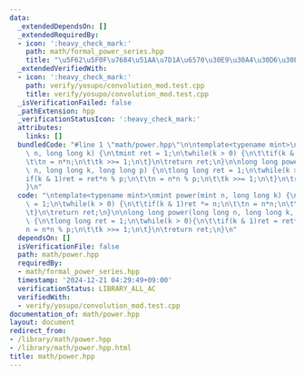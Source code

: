 ```yaml
---
data:
  _extendedDependsOn: []
  _extendedRequiredBy:
  - icon: ':heavy_check_mark:'
    path: math/formal_power_series.hpp
    title: "\u5F62\u5F0F\u7684\u51AA\u7D1A\u6570\u30E9\u30A4\u30D6\u30E9\u30EA"
  _extendedVerifiedWith:
  - icon: ':heavy_check_mark:'
    path: verify/yosupo/convolution_mod.test.cpp
    title: verify/yosupo/convolution_mod.test.cpp
  _isVerificationFailed: false
  _pathExtension: hpp
  _verificationStatusIcon: ':heavy_check_mark:'
  attributes:
    links: []
  bundledCode: "#line 1 \"math/power.hpp\"\n\ntemplate<typename mint>\nmint power(mint\
    \ n, long long k) {\n\tmint ret = 1;\n\twhile(k > 0) {\n\t\tif(k & 1)ret *= n;\n\
    \t\tn = n*n;\n\t\tk >>= 1;\n\t}\n\treturn ret;\n}\n\nlong long power(long long\
    \ n, long long k, long long p) {\n\tlong long ret = 1;\n\twhile(k > 0){\n\t\t\
    if(k & 1)ret = ret*n % p;\n\t\tn = n*n % p;\n\t\tk >>= 1;\n\t}\n\treturn ret;\n\
    }\n"
  code: "\ntemplate<typename mint>\nmint power(mint n, long long k) {\n\tmint ret\
    \ = 1;\n\twhile(k > 0) {\n\t\tif(k & 1)ret *= n;\n\t\tn = n*n;\n\t\tk >>= 1;\n\
    \t}\n\treturn ret;\n}\n\nlong long power(long long n, long long k, long long p)\
    \ {\n\tlong long ret = 1;\n\twhile(k > 0){\n\t\tif(k & 1)ret = ret*n % p;\n\t\t\
    n = n*n % p;\n\t\tk >>= 1;\n\t}\n\treturn ret;\n}\n"
  dependsOn: []
  isVerificationFile: false
  path: math/power.hpp
  requiredBy:
  - math/formal_power_series.hpp
  timestamp: '2024-12-21 04:29:49+09:00'
  verificationStatus: LIBRARY_ALL_AC
  verifiedWith:
  - verify/yosupo/convolution_mod.test.cpp
documentation_of: math/power.hpp
layout: document
redirect_from:
- /library/math/power.hpp
- /library/math/power.hpp.html
title: math/power.hpp
---
```

